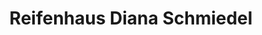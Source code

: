 ---
title: "Reifenhaus Diana Schmiedel"
url: /crimmitschau/reifenhaus-diana-schmiedel-feldstrasse/
shop: Reifen
---